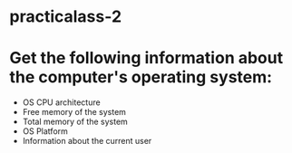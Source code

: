 # practicalass-2

# Get the following information about the computer's operating system:
* OS CPU architecture
* Free memory of the system
* Total memory of the system
* OS Platform
* Information about the current user
